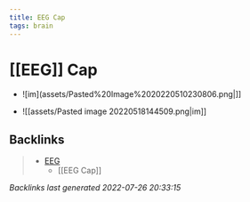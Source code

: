 ```yaml
---
title: EEG Cap
tags: brain
---
```


# [[EEG]] Cap
- ![im](assets/Pasted%20Image%2020220510230806.png|]]

- ![[assets/Pasted image 20220518144509.png|im]]
































































































## Backlinks

> - [EEG](EEG.md)
>   - [[EEG Cap]]

_Backlinks last generated 2022-07-26 20:33:15_
